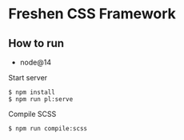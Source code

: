 # Freshen CSS Framework

## How to run

* node@14

Start server

```
$ npm install
$ npm run pl:serve
```

Compile SCSS

```
$ npm run compile:scss
```
